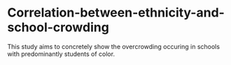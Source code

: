# Correlation-between-ethnicity-and-school-crowding
This study aims to concretely show the overcrowding occuring in schools with predominantly students of color. 
